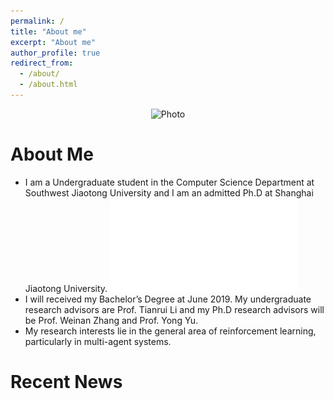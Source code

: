 ```yaml
---
permalink: /
title: "About me"
excerpt: "About me"
author_profile: true
redirect_from: 
  - /about/
  - /about.html
---
```


<p align="center">
  <img src="https://ericonaldo.github.io/files/mhliu.jpg?raw=true" alt="Photo" style="width: 450px;"/> 
</p>

# About Me
* I am a Undergraduate student in the Computer Science Department at Southwest Jiaotong University and I am an admitted Ph.D at Shanghai Jiaotong University. ![Curriculum Vitae](/files/minghuanliu_cv.pdf)
* I will received my Bachelor’s Degree at June 2019. My undergraduate research advisors are Prof. Tianrui Li and my Ph.D research advisors will be Prof. Weinan Zhang and Prof. Yong Yu.
* My research interests lie in the general area of reinforcement learning, particularly in multi-agent systems.



# Recent News

